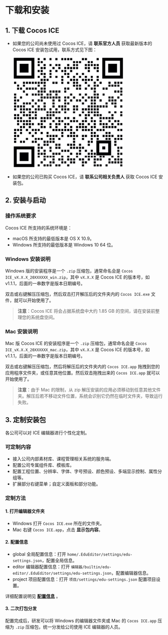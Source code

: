 # 下载和安装

## 1. 下载 Cocos ICE

- 如果您的公司尚未使用过 Cocos ICE，请 **联系官方人员** 获取最新版本的 Cocos ICE 安装包试用，联系方式见下图：

    ![联系方式](../img/we_chat.png)

- 如果您的公司已购买 Cocos ICE，请 **联系公司相关负责人** 获取 Cocos ICE 安装包。

## 2. 安装与启动

### 操作系统要求

Cocos ICE 所支持的系统环境是：
- macOS 所支持的最低版本是 OS X 10.9。
- Windows 所支持的最低版本是 Windows 10 64 位。

### Windows 安装说明

Windows 版的安装程序是一个 `.zip` 压缩包，通常命名会是 `Cocos ICE_vX.X.X_20XXXXXX_win.zip`，其中 `vX.X.X` 是 Cocos ICE 的版本号，如 v1.1.1，后面的一串数字是版本日期编号。

双击或右键解压压缩包，然后双击打开解压后的文件夹内的 `Cocos ICE.exe` 文件，就可以开始使用了。

> **注意**：Cocos ICE 将会占据系统盘中大约 1.85 GB 的空间，请在安装前整理您的系统盘空间。

### Mac 安装说明

Mac 版 Cocos ICE 的安装程序是一个 `.zip` 压缩包，通常命名会是 `Cocos ICE_vX.X.X_20XXXXXX_mac.zip`，其中 `vX.X.X` 是 Cocos ICE 的版本号，如 v1.1.1，后面的一串数字是版本日期编号。

双击或右键解压压缩包，然后将解压后的文件夹内的 `Cocos ICE.app` 拖拽到您的应用程序文件夹，或任意其他位置。然后双击拖拽出来的 `Cocos ICE.app` 就可以开始使用了。

> **注意**：由于 Mac 的限制，从 zip 解压安装的应用必须移动到任意其他文件夹。解压后若不移动文件位置，系统会识别它仍然在临时文件夹，导致运行失败。

## 3. 定制安装包

各公司可以对 ICE 编辑器进行个性化定制。

### 可定制内容

- 接入公司内部素材库、课程管理相关系统的服务端。
- 配置公司专属组件库、模板库。
- 配置工程位置、分辨率、字体、字号预设、颜色预设、多端显示控制、属性分组等。
- 扩展部分右键菜单；自定义面板和部分功能。

### 定制方法

#### 1. 打开编辑器文件夹

- Windows 打开 `Cocos ICE.exe` 所在的文件夹。
- Mac 右键 `Cocos ICE.app`，点击 **显示包内容**。

#### 2. 配置信息

- global 全局配置信息：打开 `home/.EduEditor/settings/edu-settings.json`，配置全局信息。
- editor 编辑器配置信息：打开 `编辑器/builtin/edu-editor/.EduEditor/settings/edu-settings.json`，配置编辑器信息。
- project 项目配置信息：打开 `项目/settings/edu-settings.json` 配置项目设置。

详细配置说明见 [**配置信息**](../../developer/configure/index.md) 。

#### 3. 二次打包分发

配置完成后，研发可以将 Windows 的编辑器文件夹或 Mac 的 `Cocos ICE.app` 压缩为 `.zip` 压缩包，统一分发给公司使用 ICE 编辑器的人员。
